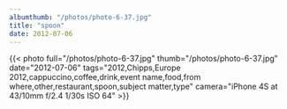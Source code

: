 ```yaml
---
albumthumb: "/photos/photo-6-37.jpg"
title: "spoon"
date: 2012-07-06
---
```

{{< photo full="/photos/photo-6-37.jpg" thumb="/photos/photo-6-37.jpg" date="2012-07-06" tags="2012,Chipps,Europe 2012,cappuccino,coffee,drink,event name,food,from where,other,restaurant,spoon,subject matter,type" camera="iPhone 4S at 43/10mm f/2.4 1/30s ISO 64" >}}
